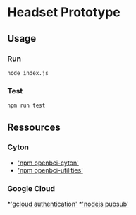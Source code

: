 # Headset Prototype

## Usage

### Run

`node index.js`

### Test

`npm run test`

## Ressources

### Cyton

* ['npm openbci-cyton'](https://github.com/OpenBCI/OpenBCI_NodeJS_Cyton#event-sample)
* ['npm openbci-utilities'](https://github.com/OpenBCI/OpenBCI_JavaScript_Utilities)

### Google Cloud

*['gcloud authentication'](https://cloud.google.com/docs/authentication/getting-started)
*['nodejs pubsub'](https://cloud.google.com/nodejs/docs/reference/pubsub/0.16.x/index-all)